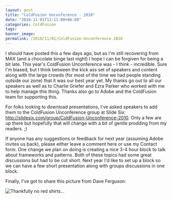 ```yaml
---
layout: post
title: "ColdFusion Unconference - 2010"
date: "2010-11-01T12:11:00+06:00"
categories: ColdFusion 
tags: 
banner_image: 
permalink: /2010/11/01/ColdFusion-Unconference-2010
---
```


I should have posted this a few days ago, but as I'm still recovering from MAX (and a chocolate binge last night) I hope I can be forgiven for being a bit late. This year's ColdFusion Unconference was - I think - incredible. Sure I'm biased, but I think between the kick ass set of speakers and content along with the large crowds (for most of the time we had people standing outside our zone) that it was our best year yet. My thanks go out to all our speakers as well as to Charlie Griefer and Ezra Parker who worked with me to help manage this thing. Thanks also go to Adobe and the ColdFusion team for supporting this.

For folks looking to download presentations, I've asked speakers to add them to the ColdFusion Unconference group at Slide Six: <a href="http://slidesix.com/group/ColdFusion-Unconference-2010">http://slidesix.com/group/ColdFusion-Unconference-2010</a>. Only a few are up there but hopefully that will change with a bit of gentle prodding from my readers. ;)

If anyone has any suggestions or feedback for next year (assuming Adobe invites us back), please either leave a comment here or use my Contact form. One change we plan on doing is creating a nice 3-4 hour block to talk about frameworks and patterns. Both of these topics had some great discussions but had to be cut short. Next year I'd like to set up a block so we can have a few short presentation along with groups discussions in one block.

Finally, I've got to share this picture from Dave Ferguson:

<img src="https://static.raymondcamden.com/images/davePres.jpg" title="Thankfully no red shirts..." />
